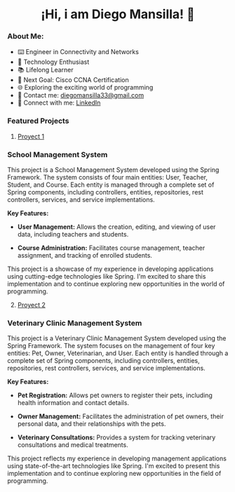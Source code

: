 <h1 align="center">¡Hi, i am Diego Mansilla! 👋</h1>

### About Me:

- ⌨️ Engineer in Connectivity and Networks
- 🚀 Technology Enthusiast
- 📚 Lifelong Learner
- 📖 Next Goal: Cisco CCNA Certification
- 🌐 Exploring the exciting world of programming
- 📧 Contact me: diegomansilla33@gmail.com
- 🔗 Connect with me: [LinkedIn](https://www.linkedin.com/in/diego-mansillagarrido)

### Featured Projects

1. [Proyect 1](https://github.com/mansilladiego/MIPrimerSpringDiego)
### School Management System

This project is a School Management System developed using the Spring Framework. The system consists of four main entities: User, Teacher, Student, and Course. Each entity is managed through a complete set of Spring components, including controllers, entities, repositories, rest controllers, services, and service implementations.

**Key Features:**

- **User Management:** Allows the creation, editing, and viewing of user data, including teachers and students.

- **Course Administration:** Facilitates course management, teacher assignment, and tracking of enrolled students.

This project is a showcase of my experience in developing applications using cutting-edge technologies like Spring. I'm excited to share this implementation and to continue exploring new opportunities in the world of programming.

2. [Proyect 2](https://github.com/mansilladiego/VeterinariaAlphaOmega)
### Veterinary Clinic Management System

This project is a Veterinary Clinic Management System developed using the Spring Framework. The system focuses on the management of four key entities: Pet, Owner, Veterinarian, and User. Each entity is handled through a complete set of Spring components, including controllers, entities, repositories, rest controllers, services, and service implementations.

**Key Features:**

- **Pet Registration:** Allows pet owners to register their pets, including health information and contact details.

- **Owner Management:** Facilitates the administration of pet owners, their personal data, and their relationships with the pets.

- **Veterinary Consultations:** Provides a system for tracking veterinary consultations and medical treatments.

This project reflects my experience in developing management applications using state-of-the-art technologies like Spring. I'm excited to present this implementation and to continue exploring new opportunities in the field of programming.


